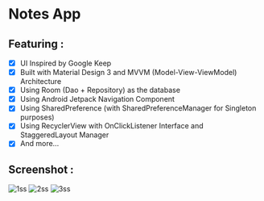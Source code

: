 # Notes App
## Featuring :
- [x] UI Inspired by Google Keep
- [x] Built with Material Design 3 and MVVM (Model-View-ViewModel) Architecture
- [x] Using Room (Dao + Repository) as the database
- [x] Using Android Jetpack Navigation Component 
- [x] Using SharedPreference (with SharedPreferenceManager for Singleton purposes)
- [x] Using RecyclerView with OnClickListener Interface and StaggeredLayout Manager
- [x] And more...

## Screenshot :
![1ss](https://github.com/PutraGandaD/F-AND24001121-synrgy7-put-NotesApp-ch4/assets/54593964/55dc8243-c2bc-4ab4-9307-b9bd49056738)
![2ss](https://github.com/PutraGandaD/F-AND24001121-synrgy7-put-NotesApp-ch4/assets/54593964/616365f6-a446-4c2f-ad5d-e5ac1f10932e)
![3ss](https://github.com/PutraGandaD/F-AND24001121-synrgy7-put-NotesApp-ch4/assets/54593964/ac3c2e75-9eda-4195-a4ac-323c81dac964)



